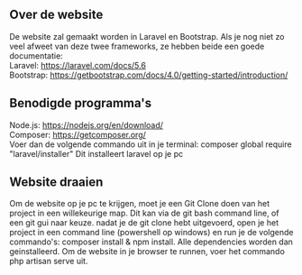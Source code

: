 ## Over de website
De website zal gemaakt worden in Laravel en Bootstrap. Als je nog niet zo veel afweet van deze twee frameworks, ze hebben beide een goede documentatie: <br>
Laravel: https://laravel.com/docs/5.6 <br>
Bootstrap: https://getbootstrap.com/docs/4.0/getting-started/introduction/

## Benodigde programma's
Node.js: https://nodejs.org/en/download/ <br>
Composer: https://getcomposer.org/ <br>
Voer dan de volgende commando uit in je terminal: composer global require "laravel/installer" Dit installeert laravel op je pc

## Website draaien
Om de website op je pc te krijgen, moet je een Git Clone doen van het project in een willekeurige map. 
Dit kan via de git bash command line, of een git gui naar keuze. nadat je de git clone hebt uitgevoerd, 
open je het project in een command line (powershell op windows) en run je de volgende commando's: composer install & npm install. 
Alle dependencies worden dan geinstalleerd. Om de website in je browser te runnen, voer het commando php artisan serve uit.

